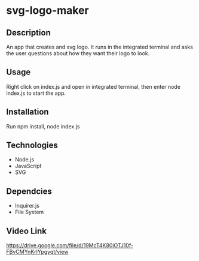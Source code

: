 # svg-logo-maker

## Description
An app that creates and svg logo. It runs in the integrated terminal and asks the user questions about how they want their logo to look.

## Usage
Right click on index.js and open in integrated terminal, then enter node index.js to start the app.

## Installation
Run npm install, node index.js

## Technologies
- Node.js
- JavaScript
- SVG

## Dependcies
- Inquirer.js
- File System

## Video Link
https://drive.google.com/file/d/19McT4K80iOTJ10f-FBvCMYnKrlYpgyqt/view